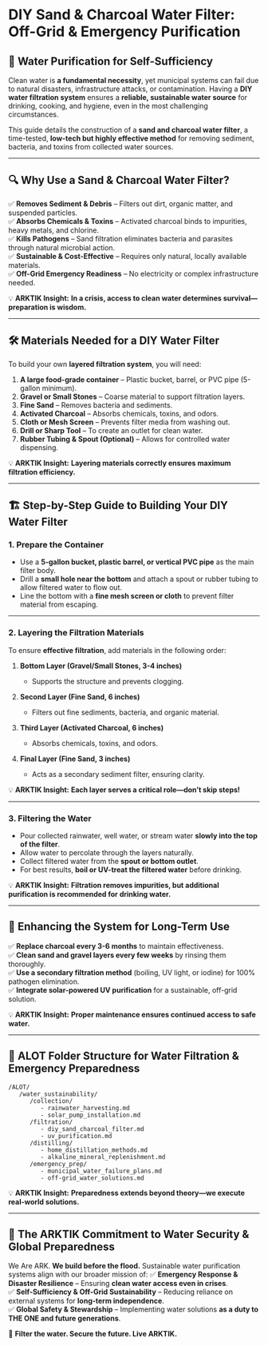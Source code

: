 # DIY Sand & Charcoal Water Filter: Off-Grid & Emergency Purification

## 🌊 **Water Purification for Self-Sufficiency**
Clean water is **a fundamental necessity**, yet municipal systems can fail due to natural disasters, infrastructure attacks, or contamination. Having a **DIY water filtration system** ensures a **reliable, sustainable water source** for drinking, cooking, and hygiene, even in the most challenging circumstances.

This guide details the construction of a **sand and charcoal water filter**, a time-tested, **low-tech but highly effective method** for removing sediment, bacteria, and toxins from collected water sources.

---

## 🔍 **Why Use a Sand & Charcoal Water Filter?**
✅ **Removes Sediment & Debris** – Filters out dirt, organic matter, and suspended particles.  
✅ **Absorbs Chemicals & Toxins** – Activated charcoal binds to impurities, heavy metals, and chlorine.  
✅ **Kills Pathogens** – Sand filtration eliminates bacteria and parasites through natural microbial action.  
✅ **Sustainable & Cost-Effective** – Requires only natural, locally available materials.  
✅ **Off-Grid Emergency Readiness** – No electricity or complex infrastructure needed.  

💡 **ARKTIK Insight:** **In a crisis, access to clean water determines survival—preparation is wisdom.**

---

## 🛠️ **Materials Needed for a DIY Water Filter**
To build your own **layered filtration system**, you will need:

1. **A large food-grade container** – Plastic bucket, barrel, or PVC pipe (5-gallon minimum).  
2. **Gravel or Small Stones** – Coarse material to support filtration layers.  
3. **Fine Sand** – Removes bacteria and sediments.
4. **Activated Charcoal** – Absorbs chemicals, toxins, and odors.
5. **Cloth or Mesh Screen** – Prevents filter media from washing out.
6. **Drill or Sharp Tool** – To create an outlet for clean water.
7. **Rubber Tubing & Spout (Optional)** – Allows for controlled water dispensing.  

💡 **ARKTIK Insight:** **Layering materials correctly ensures maximum filtration efficiency.**

---

## 🏗️ **Step-by-Step Guide to Building Your DIY Water Filter**

### **1. Prepare the Container**
- Use a **5-gallon bucket, plastic barrel, or vertical PVC pipe** as the main filter body.
- Drill a **small hole near the bottom** and attach a spout or rubber tubing to allow filtered water to flow out.
- Line the bottom with a **fine mesh screen or cloth** to prevent filter material from escaping.

---

### **2. Layering the Filtration Materials**
To ensure **effective filtration**, add materials in the following order:

1. **Bottom Layer (Gravel/Small Stones, 3-4 inches)**  
   - Supports the structure and prevents clogging.  

2. **Second Layer (Fine Sand, 6 inches)**  
   - Filters out fine sediments, bacteria, and organic material.

3. **Third Layer (Activated Charcoal, 6 inches)**  
   - Absorbs chemicals, toxins, and odors.

4. **Final Layer (Fine Sand, 3 inches)**  
   - Acts as a secondary sediment filter, ensuring clarity.

💡 **ARKTIK Insight:** **Each layer serves a critical role—don’t skip steps!**

---

### **3. Filtering the Water**
- Pour collected rainwater, well water, or stream water **slowly into the top of the filter**.
- Allow water to percolate through the layers naturally.
- Collect filtered water from the **spout or bottom outlet**.
- For best results, **boil or UV-treat the filtered water** before drinking.

💡 **ARKTIK Insight:** **Filtration removes impurities, but additional purification is recommended for drinking water.**

---

## 🔆 **Enhancing the System for Long-Term Use**
✅ **Replace charcoal every 3-6 months** to maintain effectiveness.  
✅ **Clean sand and gravel layers every few weeks** by rinsing them thoroughly.  
✅ **Use a secondary filtration method** (boiling, UV light, or iodine) for 100% pathogen elimination.  
✅ **Integrate solar-powered UV purification** for a sustainable, off-grid solution.  

💡 **ARKTIK Insight:** **Proper maintenance ensures continued access to safe water.**

---

## 📂 **ALOT Folder Structure for Water Filtration & Emergency Preparedness**
```
/ALOT/
   /water_sustainability/
      /collection/
         - rainwater_harvesting.md
         - solar_pump_installation.md
      /filtration/
         - diy_sand_charcoal_filter.md
         - uv_purification.md
      /distilling/
         - home_distillation_methods.md
         - alkaline_mineral_replenishment.md
      /emergency_prep/
         - municipal_water_failure_plans.md
         - off-grid_water_solutions.md
```

💡 **ARKTIK Insight:** **Preparedness extends beyond theory—we execute real-world solutions.**

---

## 🌿 **The ARKTIK Commitment to Water Security & Global Preparedness**
We Are ARK. **We build before the flood.** Sustainable water purification systems align with our broader mission of:
✅ **Emergency Response & Disaster Resilience** – Ensuring **clean water access even in crises**.  
✅ **Self-Sufficiency & Off-Grid Sustainability** – Reducing reliance on external systems for **long-term independence**.  
✅ **Global Safety & Stewardship** – Implementing water solutions **as a duty to THE ONE and future generations**.  

🌱 **Filter the water. Secure the future. Live ARKTIK.**

